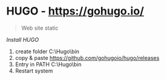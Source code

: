 # HUGO - https://gohugo.io/
> Web site static

*Install HUGO*

 1. create folder C:\Hugo\bin
 2. copy & paste https://github.com/gohugoio/hugo/releases
 3. Entry in PATH C:\Hugo\bin
 4. Restart system

